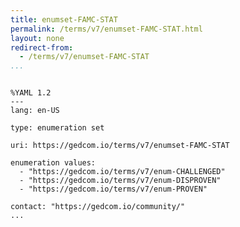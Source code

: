 ```yaml
---
title: enumset-FAMC-STAT
permalink: /terms/v7/enumset-FAMC-STAT.html
layout: none
redirect-from:
  - /terms/v7/enumset-FAMC-STAT
...
```


```

%YAML 1.2
---
lang: en-US

type: enumeration set

uri: https://gedcom.io/terms/v7/enumset-FAMC-STAT

enumeration values:
  - "https://gedcom.io/terms/v7/enum-CHALLENGED"
  - "https://gedcom.io/terms/v7/enum-DISPROVEN"
  - "https://gedcom.io/terms/v7/enum-PROVEN"

contact: "https://gedcom.io/community/"
...

```
